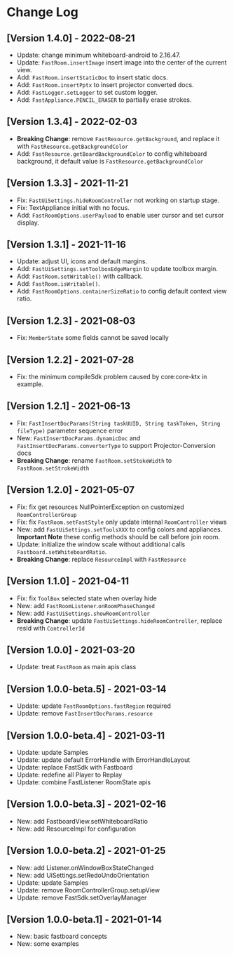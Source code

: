 # Change Log

## [Version 1.4.0] - 2022-08-21
- Update: change minimum whiteboard-android to 2.16.47.
- Update: `FastRoom.insertImage` insert image into the center of the current view.
- Add: `FastRoom.insertStaticDoc` to insert static docs.
- Add: `FastRoom.insertPptx` to insert projector converted docs.
- Add: `FastLogger.setLogger` to set custom logger.
- Add: `FastAppliance.PENCIL_ERASER` to partially erase strokes.

## [Version 1.3.4] - 2022-02-03
- **Breaking Change**: remove `FastResource.getBackground`, and replace it with `FastResource.getBackgroundColor`
- Add: `FastResource.getBoardBackgroundColor` to config whiteboard background, it default value is `FastResource.getBackgroundColor`

## [Version 1.3.3] - 2021-11-21
- Fix: `FastUiSettings.hideRoomController` not working on startup stage.
- Fix: TextAppliance initial with no focus.
- Add: `FastRoomOptions.userPayload` to enable user cursor and set cursor display.

## [Version 1.3.1] - 2021-11-16
- Update: adjust UI, icons and default margins.
- Add: `FastUiSettings.setToolboxEdgeMargin` to update toolbox margin.
- Add: `FastRoom.setWritable()` with callback.
- Add: `FastRoom.isWritable()`.
- Add: `FastRoomOptions.containerSizeRatio` to config default context view ratio.

## [Version 1.2.3] - 2021-08-03
- Fix: `MemberState` some fields cannot be saved locally

## [Version 1.2.2] - 2021-07-28
- Fix: the minimum compileSdk problem caused by core:core-ktx in example.

## [Version 1.2.1] - 2021-06-13

- Fix: `FastInsertDocParams(String taskUUID, String taskToken, String fileType)` parameter sequence
  error
- New: `FastInsertDocParams.dynamicDoc` and `FastInsertDocParams.converterType` to support
  Projector-Conversion docs
- **Breaking Change**: rename `FastRoom.setStokeWidth` to `FastRoom.setStrokeWidth`

## [Version 1.2.0] - 2021-05-07

- Fix: fix get resources NullPointerException on customized `RoomControllerGroup`
- Fix: fix `FastRoom.setFastStyle` only update internal `RoomController` views
- New: add `FastUiSettings.setToolsXXX` to config colors and appliances. **Important Note** these
  config methods should be call before join room.
- Update: initialize the window scale without additional calls `Fastboard.setWhiteboardRatio`.
- **Breaking Change**: replace `ResourceImpl` with `FastResource`

## [Version 1.1.0] - 2021-04-11

- Fix: fix `ToolBox` selected state when overlay hide
- New: add `FastRoomListener`.`onRoomPhaseChanged`
- New: add `FastUiSettings.showRoomController`
- **Breaking Change**: update `FastUiSettings.hideRoomController`, replace resId with `ControllerId`

## [Version 1.0.0] - 2021-03-20

- Update: treat `FastRoom` as main apis class

## [Version 1.0.0-beta.5] - 2021-03-14

- Update: update `FastRoomOptions.fastRegion` required
- Update: remove `FastInsertDocParams.resource`

## [Version 1.0.0-beta.4] - 2021-03-11

- Update: update Samples
- Update: update default ErrorHandle with ErrorHandleLayout
- Update: replace FastSdk with Fastboard
- Update: redefine all Player to Replay
- Update: combine FastListener RoomState apis

## [Version 1.0.0-beta.3] - 2021-02-16

- New: add FastboardView.setWhiteboardRatio
- New: add ResourceImpl for configuration

## [Version 1.0.0-beta.2] - 2021-01-25

- New: add Listener.onWindowBoxStateChanged
- New: add UiSettings.setRedoUndoOrientation
- Update: update Samples
- Update: remove RoomControllerGroup.setupView
- Update: remove FastSdk.setOverlayManager

## [Version 1.0.0-beta.1] - 2021-01-14

- New: basic fastboard concepts
- New: some examples